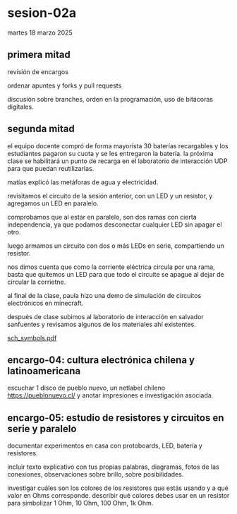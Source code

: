 # sesion-02a

martes 18 marzo 2025

## primera mitad

revisión de encargos

ordenar apuntes y forks y pull requests

discusión sobre branches, orden en la programación, uso de bitácoras digitales.


## segunda mitad

el equipo docente compró de forma mayorista 30 baterías recargables y los estudiantes pagaron su cuota y se les entregaron la batería. la próxima clase se habilitará un punto de recarga en el laboratorio de interacción UDP para que puedan reutilizarlas.

matías explicó las metáforas de agua y electricidad.

revisitamos el circuito de la sesión anterior, con un LED y un resistor, y agregamos un LED en paralelo.

comprobamos que al estar en paralelo, son dos ramas con cierta independencia, ya que podamos desconectar cualquier LED sin apagar el otro.

luego armamos un circuito con dos o más LEDs en serie, compartiendo un resistor.

nos dimos cuenta que como la corriente eléctrica circula por una rama, basta que quitemos un LED para que todo el circuite se apague al dejar de circular la corrietne.

al final de la clase, paula hizo una demo de simulación de circuitos electrónicos en minecraft.

después de clase subimos al laboratorio de interacción en salvador sanfuentes y revisamos algunos de los materiales ahí existentes.


[sch_symbols.pdf](./archivos/sch_symbols.pdf)

## encargo-04: cultura electrónica chilena y latinoamericana

escuchar 1 disco de pueblo nuevo, un netlabel chileno <https://pueblonuevo.cl/> y anotar impresiones e investigación asociada.

## encargo-05: estudio de resistores y circuitos en serie y paralelo

documentar experimentos en casa con protoboards, LED, batería y resistores.

incluir texto explicativo con tus propias palabras, diagramas, fotos de las conexiones, observaciones sobre brillo, sobre posibilidades.

investigar cuáles son los colores de los resistores que estás usando y a qué valor en Ohms corresponde. describir qué colores debes usar en un resistor para simbolizar 1 Ohm, 10 Ohm, 100 Ohm, 1k Ohm.
